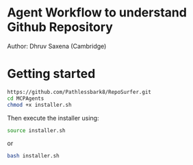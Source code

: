 # Agent Workflow to understand Github Repository 

Author: Dhruv Saxena (Cambridge)

# Getting started

```bash
https://github.com/Pathlessbark8/RepoSurfer.git
cd MCPAgents
chmod +x installer.sh
```
Then execute the installer using:
```bash
source installer.sh
```
or
```bash
bash installer.sh
```
